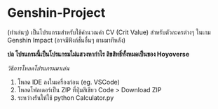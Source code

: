 # Genshin-Project

(ทำเล่นๆ)
เป็นโปรแกรมสำหรับใช้คำนวณค่า CV (Crit Value) สำหรับตัวละครต่างๆ ในเกม Genshin Impact
(อาจมีฟังก์ชั่นอื่นๆ ตามมาทีหลัง)

**ปล โปรแกรมนี้เป็นโปรแกรมไม่แสวงหากำไร ลิขสิทธิ์ทั้งหมดเป็นของ Hoyoverse**




*วิธีการโหลดโปรแกรมมาเล่น*

1. โหลด IDE ลงในเครื่องก่อน (eg. VSCode)
2. โหลดโฟลเดอร์เป็น ZIP ที่ปุ่มสีเขียว Code > Download ZIP
3. ระหว่างรันให้ใช้ python Calculator.py
